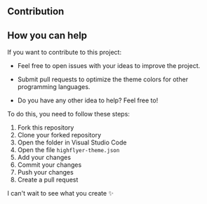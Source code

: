 ## Contribution

## How you can help

If you want to contribute to this project: 

* Feel free to open issues with your ideas to improve the project.

* Submit pull requests to optimize the theme colors for other programming languages. 

* Do you have any other idea to help? Feel free to!

To do this, you need to follow these steps:

1.  Fork this repository
2.  Clone your forked repository
3.  Open the folder in Visual Studio Code
4.  Open the file `highflyer-theme.json`
5.  Add your changes
6.  Commit your changes
7.  Push your changes
8.  Create a pull request

I can't wait to see what you create ✨